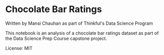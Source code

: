# Chocolate Bar Ratings

Written by Mansi Chauhan as part of Thinkful's Data Science Program

This notebook is an analysis of a chocolate bar ratings dataset as part of the Data Science Prep Course capstone project.

License: MIT
